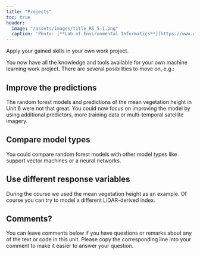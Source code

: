 ```yaml
---
title: "Projects"
toc: true
header:
  image: "/assets/images/title_RS_5-1.png"
  caption: 'Photo: [**Lab of Environmental Informatics**](https://www.uni-marburg.de/en/fb19/disciplines/physisch/environmentalinformatics){:target="_blank"}'
---
```


Apply your gained skills in your own work project.

<!--more-->

You now have all the knowledge and tools available for your own machine learning work project.
There are several posibilities to move on, e.g.:


## Improve the predictions

The random forest models and predictions of the mean vegetation height in Unit 6 were not that great.
You could now focus on improving the model by using additional predictors, more training data or multi-temporal satellite imagery.


## Compare model types

You could compare random forest models with other model types like support vector machines or a neural networks.


## Use different response variables

During the course we used the mean vegetation height as an example. Of course you can try to model a different LiDAR-derived index.


## Comments?
You can leave comments below if you have questions or remarks about any of the text or code in this unit. 
Please copy the corresponding line into your comment to make it easier to answer your question.

<script src="https://utteranc.es/client.js" repo="GeoMOER/moer-bsc-project-seminar-remote-sensing" issue-term="moer-bsc-project-seminar-remote-sensing_unit07" theme="github-light" crossorigin="anonymous" async> </script> 
